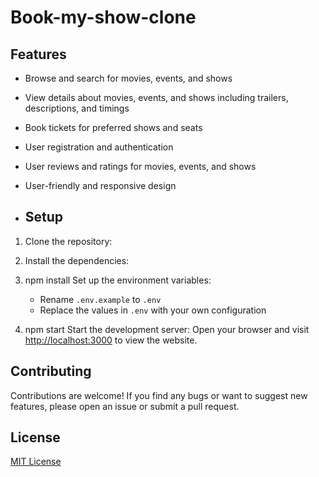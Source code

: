 # Book-my-show-clone


## Features

- Browse and search for movies, events, and shows
- View details about movies, events, and shows including trailers, descriptions, and timings
- Book tickets for preferred shows and seats
- User registration and authentication
- User reviews and ratings for movies, events, and shows
- User-friendly and responsive design

- ## Setup

1. Clone the repository:
2. Install the dependencies:
3. npm install
   Set up the environment variables:
   - Rename `.env.example` to `.env`
   - Replace the values in `.env` with your own configuration

4. npm start
   Start the development server:
   Open your browser and visit [http://localhost:3000](http://localhost:3000) to view the website.

## Contributing

Contributions are welcome! If you find any bugs or want to suggest new features, please open an issue or submit a pull request.

## License

[MIT License](LICENSE)

